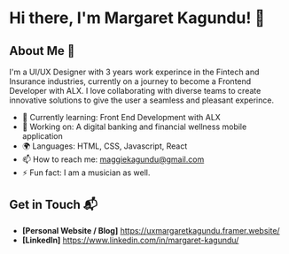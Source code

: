 # Hi there, I'm Margaret Kagundu! 👋


## About Me 🚀

I'm a UI/UX Designer with 3 years work experince in the Fintech and Insurance industries, currently on a journey to become a Frontend Developer with ALX. I love collaborating with diverse teams to create innovative solutions to give the user a seamless and pleasant experince.

- 🌱 Currently learning: Front End Development with ALX
- 🔭 Working on: A digital banking and financial wellness mobile application
- 🌍 Languages: HTML, CSS, Javascript, React
- 📫 How to reach me: maggiekagundu@gmail.com
- ⚡ Fun fact: I am a musician as well.



## Get in Touch 📬

- **[Personal Website / Blog]** https://uxmargaretkagundu.framer.website/
- **[LinkedIn]** https://www.linkedin.com/in/margaret-kagundu/



